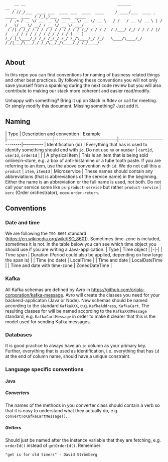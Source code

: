 
```
    __ __                                         ______                            __  _                 
   / //_/___  ____ ___  ____ ___  ____  ____     / ____/___  ____ _   _____  ____  / /_(_)___  ____  _____
  / ,< / __ \/ __ `__ \/ __ `__ \/ __ \/ __ \   / /   / __ \/ __ \ | / / _ \/ __ \/ __/ / __ \/ __ \/ ___/
 / /| / /_/ / / / / / / / / / / / /_/ / / / /  / /___/ /_/ / / / / |/ /  __/ / / / /_/ / /_/ / / / (__  ) 
/_/ |_\____/_/ /_/ /_/_/ /_/ /_/\____/_/ /_/   \____/\____/_/ /_/|___/\___/_/ /_/\__/_/\____/_/ /_/____/  
                                                                                                          
```
## About
In this repo you can find conventions for naming of business related things and other best practices. By following these conventions you will not only save yourself from a spanking during the next code review but you will also contribute to making our stack more coherent and easier read/modify.

Unhappy with something? Bring it up on Slack in #dev or call for meeting. Or simply modify this document. Missing something? Just add it.

## Naming

| Type                 | Description and convention                | Example                       
|-----------------------|-------------------------------|------------------------------|----------
| Identification (id) | Everything that has is used to identify something should end with `id`. Do not use `no` or `number`  | `cartId`, `userId`, `orderId`                      |     |
| A physical item | This is an item that is being sold online/in-store, e.g. a box of anti-histamine or a tube tooth paste. If you are referring to an item, use the above convention with `id`. We do not call this a `product`  | `item`, `itemId`               |
Microservice | These names should contain any abbreviations (that is abbreviations of the service name) in the beginning. Either the name is an abbreviation or the full name is used, not both. Do not call your service some like `ps-product-service` but rather `product-service` | `oorc` (Order orchestrator), `ecom-order-return`.


## Conventions

### Date and time

We are following the `ISO 8601` standard (https://en.wikipedia.org/wiki/ISO_8601). Sometimes time-zone is included, sometimes it is not. In the table below you can see which time object you should use if you are writing a Java-application.
| Type | Time object | 
|-|-|
| Time span | Duration (Period could also be applied, depending on how large the span is) |
| Time (no date) | LocalTime |
| Time and date | LocalDateTime |
| Time and date with time-zone | ZonedDateTime |

### Kafka

All Kafka schemas are defined by Avro in https://github.com/oriola-corporation/kafka-message.
Avro will create the classes you need for your backend-applicaton (Java or Node). New schemas should be named according to the standard `KafkaXXX`, e.g. `KafkaAddress`, `KafkaCart`. The resulting classes for will be named according to the `KafkaXXXMessage` standard, e.g. `KafkaCartMessage` in order to make it clearer that this is the model used for sending Kafka messages.

### Databases

It is good practice to always have an `id` column as your primary key. Further, everything that is used as identification, i.e. everything that has `id` at the end of column name, should have a unique constraint.

### Language specific conventions

#### Java

##### Converters
The names of the methods in you converter class should contain a verb so that it is easy to understand what they actually do, e.g. `convertToKafkaCartMessage()`.

##### Getters
Should just be named after the instance variable that they are fetching, e.g. `orderId()` instead of `getOrderId()`. Remember:

``` "get is for old timers" - David Strömberg ```



